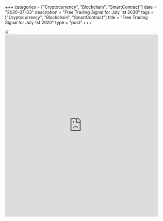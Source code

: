 +++
categories = ["Cryptocurrency", "Blockchain", "SmartContract"]
date = "2020-07-03"
description = "Free Trading Signal for July 1st 2020"
tags = ["Cryptocurrency", "Blockchain", "SmartContract"]
title = "Free Trading Signal for July 1st 2020"
type = "post"
+++

{{<iframe id="large-banner" src="https://www.bounty.group/#slide=17.0" width="100%" height="600" scrolling="no" style="border: 0px solid rgb(216, 221, 230); border-radius: 3px;">}}



None